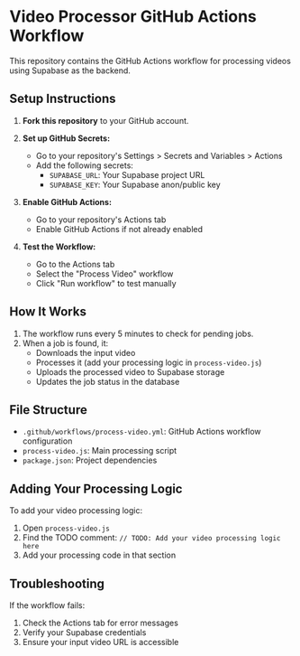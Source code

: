 # Video Processor GitHub Actions Workflow

This repository contains the GitHub Actions workflow for processing videos using Supabase as the backend.

## Setup Instructions

1. **Fork this repository** to your GitHub account.

2. **Set up GitHub Secrets:**
   - Go to your repository's Settings > Secrets and Variables > Actions
   - Add the following secrets:
     - `SUPABASE_URL`: Your Supabase project URL
     - `SUPABASE_KEY`: Your Supabase anon/public key

3. **Enable GitHub Actions:**
   - Go to your repository's Actions tab
   - Enable GitHub Actions if not already enabled

4. **Test the Workflow:**
   - Go to the Actions tab
   - Select the "Process Video" workflow
   - Click "Run workflow" to test manually

## How It Works

1. The workflow runs every 5 minutes to check for pending jobs.
2. When a job is found, it:
   - Downloads the input video
   - Processes it (add your processing logic in `process-video.js`)
   - Uploads the processed video to Supabase storage
   - Updates the job status in the database

## File Structure

- `.github/workflows/process-video.yml`: GitHub Actions workflow configuration
- `process-video.js`: Main processing script
- `package.json`: Project dependencies

## Adding Your Processing Logic

To add your video processing logic:

1. Open `process-video.js`
2. Find the TODO comment: `// TODO: Add your video processing logic here`
3. Add your processing code in that section

## Troubleshooting

If the workflow fails:
1. Check the Actions tab for error messages
2. Verify your Supabase credentials
3. Ensure your input video URL is accessible 
